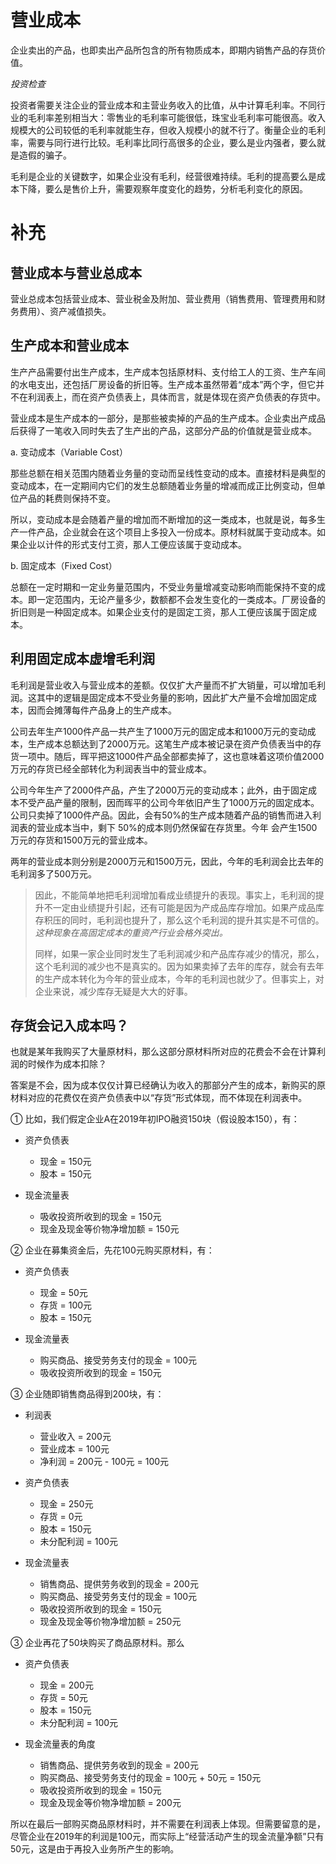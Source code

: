 # 营业成本

企业卖出的产品，也即卖出产品所包含的所有物质成本，即期内销售产品的存货价值。

*投资检查*

投资者需要关注企业的营业成本和主营业务收入的比值，从中计算毛利率。不同行业的毛利率差别相当大：零售业的毛利率可能很低，珠宝业毛利率可能很高。收入规模大的公司较低的毛利率就能生存，但收入规模小的就不行了。衡量企业的毛利率，需要与同行进行比较。毛利率比同行高很多的企业，要么是业内强者，要么就是造假的骗子。

毛利是企业的关键数字，如果企业没有毛利，经营很难持续。毛利的提高要么是成本下降，要么是售价上升，需要观察年度变化的趋势，分析毛利变化的原因。

# 补充

## 营业成本与营业总成本

营业总成本包括营业成本、营业税金及附加、营业费用（销售费用、管理费用和财务费用）、资产减值损失。

## 生产成本和营业成本

生产产品需要付出生产成本，生产成本包括原材料、支付给工人的工资、生产车间的水电支出，还包括厂房设备的折旧等。生产成本虽然带着“成本”两个字，但它并不在利润表上，而在资产负债表上，具体而言，就是体现在资产负债表的存货中。

营业成本是生产成本的一部分，是那些被卖掉的产品的生产成本。企业卖出产成品后获得了一笔收入同时失去了生产出的产品，这部分产品的价值就是营业成本。

a. 变动成本（Variable Cost）

那些总额在相关范围内随着业务量的变动而呈线性变动的成本。直接材料是典型的变动成本，在一定期间内它们的发生总额随着业务量的增减而成正比例变动，但单位产品的耗费则保持不变。

所以，变动成本是会随着产量的增加而不断增加的这一类成本，也就是说，每多生产一件产品，企业就会在这个项目上多投入一份成本。原材料就属于变动成本。如果企业以计件的形式支付工资，那人工便应该属于变动成本。

b. 固定成本（Fixed Cost）

总额在一定时期和一定业务量范围内，不受业务量增减变动影响而能保持不变的成本。即一定范围内，无论产量多少，数额都不会发生变化的一类成本。厂房设备的折旧则是一种固定成本。如果企业支付的是固定工资，那人工便应该属于固定成本。


## 利用固定成本虚增毛利润

毛利润是营业收入与营业成本的差额。仅仅扩大产量而不扩大销量，可以增加毛利润。这其中的逻辑是固定成本不受业务量的影响，因此扩大产量不会增加固定成本，因而会摊薄每件产品身上的生产成本。

公司去年生产1000件产品一共产生了1000万元的固定成本和1000万元的变动成本，生产成本总额达到了2000万元。这笔生产成本被记录在资产负债表当中的存货一项中。随后，晖平把这1000件产品全部都卖掉了，这也意味着这项价值2000万元的存货已经全部转化为利润表当中的营业成本。

公司今年生产了2000件产品，产生了2000万元的变动成本；此外，由于固定成本不受产品产量的限制，因而晖平的公司今年依旧产生了1000万元的固定成本。公司只卖掉了1000件产品。因此，会有50%的生产成本随着产品的销售而进入利润表的营业成本当中，剩下 50%的成本则仍然保留在存货里。今年
会产生1500万元的存货和1500万元的营业成本。

两年的营业成本则分别是2000万元和1500万元，因此，今年的毛利润会比去年的毛利润多了500万元。

> 因此，不能简单地把毛利润增加看成业绩提升的表现。事实上，毛利润的提升不一定由业绩提升引起，还有可能是因为产成品库存增加。如果产成品库存积压的同时，毛利润也提升了，那么这个毛利润的提升其实是不可信的。*这种现象在高固定成本的重资产行业会格外突出。*
>
> 同样，如果一家企业同时发生了毛利润减少和产品库存减少的情况，那么，这个毛利润的减少也不是真实的。因为如果卖掉了去年的库存，就会有去年的生产成本转化为今年的营业成本，今年的毛利润也就少了。但事实上，对企业来说，减少库存无疑是大大的好事。

## 存货会记入成本吗？

也就是某年我购买了大量原材料，那么这部分原材料所对应的花费会不会在计算利润的时候作为成本扣除？

答案是不会，因为成本仅仅计算已经确认为收入的那部分产生的成本，新购买的原材料对应的花费仅在资产负债表中以“存货”形式体现，而不体现在利润表中。

① 比如，我们假定企业A在2019年初IPO融资150块（假设股本150），有：

- 资产负债表
  - 现金 = 150元  
  - 股本 = 150元

- 现金流量表  
  - 吸收投资所收到的现金 = 150元
  - 现金及现金等价物净增加额 = 150元

② 企业在募集资金后，先花100元购买原材料，有：

- 资产负债表
  - 现金 = 50元
  - 存货 = 100元
  - 股本 = 150元

- 现金流量表
  - 购买商品、接受劳务支付的现金 = 100元
  - 吸收投资所收到的现金 = 150元

③ 企业随即销售商品得到200块，有：

- 利润表
  - 营业收入 = 200元
  - 营业成本 = 100元
  - 净利润 = 200元 - 100元 = 100元

- 资产负债表
  - 现金 = 250元
  - 存货 = 0元
  - 股本 = 150元
  - 未分配利润 = 100元

- 现金流量表
  - 销售商品、提供劳务收到的现金 = 200元
  - 购买商品、接受劳务支付的现金 = 100元
  - 吸收投资所收到的现金 = 150元
  - 现金及现金等价物净增加额 = 250元

③ 企业再花了50块购买了商品原材料。那么

- 资产负债表
  - 现金 = 200元
  - 存货 = 50元
  - 股本 = 150元
  - 未分配利润 = 100元

- 现金流量表的角度
  - 销售商品、提供劳务收到的现金 = 200元
  - 购买商品、接受劳务支付的现金 = 100元 + 50元 = 150元
  - 吸收投资所收到的现金 = 150元
  - 现金及现金等价物净增加额 = 200元

所以在最后一部购买商品原材料时，并不需要在利润表上体现。但需要留意的是，尽管企业在2019年的利润是100元，而实际上“经营活动产生的现金流量净额”只有50元，这是由于再投入业务所产生的影响。
